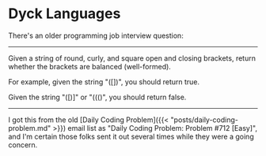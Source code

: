 # Dyck Languages

There's an older programming job interview question:

---

Given a string of round, curly, and square open and closing brackets,
return whether the brackets are balanced (well-formed).

For example, given the string "([])[]({})", you should return true.

Given the string "([)]" or "((()", you should return false.

---

I got this from the old [Daily Coding Problem]({{< "posts/daily-coding-problem.md" >}})
email list as "Daily Coding Problem: Problem #712 [Easy]",
and I'm certain those folks sent it out several times
while they were a going concern.


